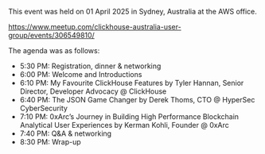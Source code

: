 This event was held on 01 April 2025 in Sydney, Australia at the AWS office.

https://www.meetup.com/clickhouse-australia-user-group/events/306549810/

The agenda was as follows:
- 5:30 PM: Registration, dinner & networking
- 6:00 PM: Welcome and Introductions
- 6:10 PM: My Favourite ClickHouse Features by Tyler Hannan, Senior Director, Developer Advocacy @ ClickHouse
- 6:40 PM: The JSON Game Changer by Derek Thoms, CTO @ HyperSec CyberSecurity
- 7:10 PM: 0xArc’s Journey in Building High Performance Blockchain Analytical User Experiences by Kerman Kohli, Founder @ 0xArc
- 7:40 PM: Q&A & networking
- 8:30 PM: Wrap-up
